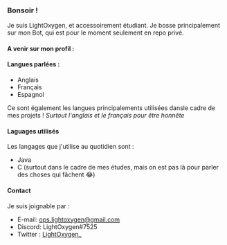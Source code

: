### Bonsoir !
Je suis LightOxygen, et accessoirement étudiant.  Je bosse principalement sur mon Bot, qui est pour le moment seulement en repo privé.

#### A venir sur mon profil :

#### Langues parlées :
* Anglais
* Français
* Espagnol

Ce sont également les langues principalements utilisées dansle cadre de mes projets ! *Surtout l'anglais et le français pour être honnête*

#### Laguages utilisés
Les langages que j'utilise au quotidien sont :  
* Java 
* C (surtout dans le cadre de mes études, mais on est pas là pour parler des choses qui fâchent 😂)

#### Contact
Je suis joignable par :
* E-mail: ops.lightoxygen@gmail.com
* Discord: LightOxygen#7525
* Twitter : [LightOxygen_](https://www.twitter.com/LightOxygen_)

<!--
**Light-Oxygen/Light-Oxygen** is a ✨ _special_ ✨ repository because its `README.md` (this file) appears on your GitHub profile.

Here are some ideas to get you started:

- 🔭 I’m currently working on ...
- 🌱 I’m currently learning ...
- 👯 I’m looking to collaborate on ...
- 🤔 I’m looking for help with ...
- 💬 Ask me about ...
- 📫 How to reach me: ...
- 😄 Pronouns: ...
- ⚡ Fun fact: ...
-->
